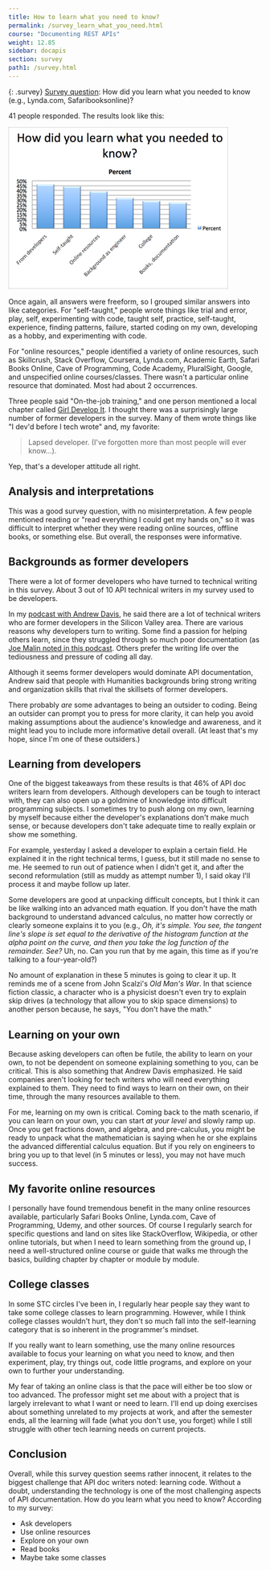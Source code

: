 ```yaml
---
title: How to learn what you need to know?
permalink: /survey_learn_what_you_need.html
course: "Documenting REST APIs"
weight: 12.85
sidebar: docapis
section: survey
path1: /survey.html
---
```


{: .survey}
[Survey question](survey_introduction.html): How did you learn what you needed to know (e.g., Lynda.com, Safaribooksonline)?

41 people responded. The results look like this:

![howlearn2](images/howlearn2.png)

Once again, all answers were freeform, so I grouped similar answers into like categories. For "self-taught," people wrote things like trial and error, play, self, experimenting with code, taught self, practice, self-taught, experience, finding patterns, failure, started coding on my own, developing as a hobby, and experimenting with code.

For "online resources," people identified a variety of online resources, such as Skillcrush, Stack Overflow, Coursera, Lynda.com, Academic Earth, Safari Books Online, Cave of Programming, Code Academy, PluralSight, Google, and unspecified online courses/classes. There wasn't a particular online resource that dominated. Most had about 2 occurrences.

Three people said "On-the-job training," and one person mentioned a local chapter called [Girl Develop It](http://www.girldevelopit.com/). I thought there was a surprisingly large number of former developers in the survey. Many of them wrote things like "I dev'd before I tech wrote" and, my favorite:

> Lapsed developer. (I've forgotten more than most people will ever know…).

Yep, that's a developer attitude all right.

## Analysis and interpretations

This was a good survey question, with no misinterpretation. A few people mentioned reading or "read everything I could get my hands on," so it was difficult to interpret whether they were reading online sources, offline books, or something else. But overall, the responses were informative.

## Backgrounds as former developers

There were a lot of former developers who have turned to technical writing in this survey. About 3 out of 10 API technical writers in my survey used to be developers.

In my [podcast with Andrew Davis](http://idratherbewriting.com/2014/12/17/getting-a-job-in-api-documentation-podcast-with-andrew-davis/), he said there are a lot of technical writers who are former developers in the Silicon Valley area. There are various reasons why developers turn to writing. Some find a passion for helping others learn, since they struggled through so much poor documentation (as [Joe Malin noted in this podcast](http://idratherbewriting.com/2014/12/22/learning-how-developers-think-and-other-api-doc-insights-podcast-with-joe-malin/). Others prefer the writing life over the tediousness and pressure of coding all day.

Although it seems former developers would dominate API documentation, Andrew said that people with Humanities backgrounds bring strong writing and organization skills that rival the skillsets of former developers.

There probably _are_ some advantages to being an outsider to coding. Being an outsider can prompt you to press for more clarity, it can help you avoid making assumptions about the audience's knowledge and awareness, and it might lead you to include more informative detail overall. (At least that's my hope, since I'm one of these outsiders.)

## Learning from developers

One of the biggest takeaways from these results is that 46% of API doc writers learn from developers. Although developers can be tough to interact with, they can also open up a goldmine of knowledge into difficult programming subjects. I sometimes try to push along on my own, learning by myself because either the developer's explanations don't make much sense, or because developers don't take adequate time to really explain or show me something.

For example, yesterday I asked a developer to explain a certain field. He explained it in the right technical terms, I guess, but it still made no sense to me. He seemed to run out of patience when I didn't get it, and after the second reformulation (still as muddy as attempt number 1), I said okay I'll process it and maybe follow up later.

Some developers are good at unpacking difficult concepts, but I think it can be like walking into an advanced math equation. If you don't have the math background to understand advanced calculus, no matter how correctly or clearly someone explains it to you (e.g., _Oh, it's simple. You see, the tangent line's slope is set equal to the derivative of the histogram function at the alpha point on the curve, and then you take the log function of the remainder. See?_ Uh, no. Can you run that by me again, this time as if you're talking to a four-year-old?)

No amount of explanation in these 5 minutes is going to clear it up. It reminds me of a scene from John Scalzi's _Old Man's War_. In that science fiction classic, a character who is a physicist doesn't even try to explain skip drives (a technology that allow you to skip space dimensions) to another person because, he says, "You don't have the math."

## Learning on your own

Because asking developers can often be futile, the ability to learn on your own, to not be dependent on someone explaining something to you, can be critical. This is also something that Andrew Davis emphasized. He said companies aren't looking for tech writers who will need everything explained to them. They need to find ways to learn on their own, on their time, through the many resources available to them.

For me, learning on my own is critical. Coming back to the math scenario, if you can learn on your own, you can start _at your level_ and slowly ramp up. Once you get fractions down, and algebra, and pre-calculus, you might be ready to unpack what the mathematician is saying when he or she explains the advanced differential calculus equation. But if you rely on engineers to bring you up to that level (in 5 minutes or less), you may not have much success.

## My favorite online resources

I personally have found tremendous benefit in the many online resources available, particularly Safari Books Online, Lynda.com, Cave of Programming, Udemy, and other sources. Of course I regularly search for specific questions and land on sites like StackOverflow, Wikipedia, or other online tutorials, but when I need to learn something from the ground up, I need a well-structured online course or guide that walks me through the basics, building chapter by chapter or module by module.

## College classes

In some STC circles I've been in, I regularly hear people say they want to take some college classes to learn programming. However, while I think college classes wouldn't hurt, they don't so much fall into the self-learning category that is so inherent in the programmer's mindset.

If you really want to learn something, use the many online resources available to focus your learning on what you need to know, and then experiment, play, try things out, code little programs, and explore on your own to further your understanding.

My fear of taking an online class is that the pace will either be too slow or too advanced. The professor might set me about with a project that is largely irrelevant to what I want or need to learn. I'll end up doing exercises about something unrelated to my projects at work, and after the semester ends, all the learning will fade (what you don't use, you forget) while I still struggle with other tech learning needs on current projects.

## Conclusion

Overall, while this survey question seems rather innocent, it relates to the biggest challenge that API doc writers noted: learning code. Without a doubt, understanding the technology is one of the most challenging aspects of API documentation. How do you learn what you need to know? According to my survey:  
- Ask developers  
- Use online resources  
- Explore on your own  
- Read books  
- Maybe take some classes
